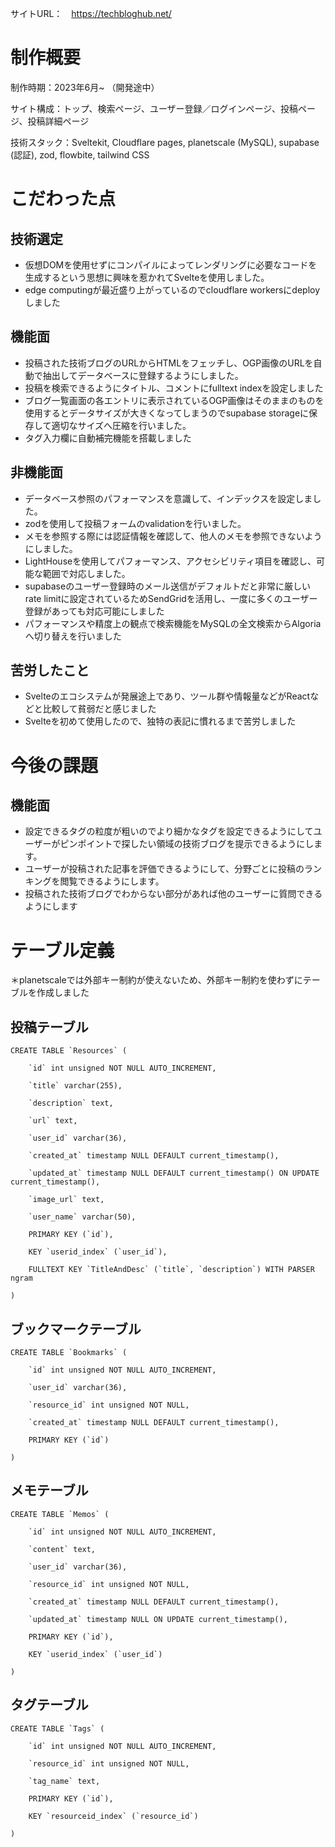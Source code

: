 サイトURL：　https://techbloghub.net/

# 制作概要
制作時期：2023年6月~ （開発途中）

サイト構成：トップ、検索ページ、ユーザー登録／ログインページ、投稿ページ、投稿詳細ページ

技術スタック：Sveltekit, Cloudflare pages, planetscale (MySQL), supabase (認証), zod, flowbite, tailwind CSS

# こだわった点
## 技術選定

- 仮想DOMを使用せずにコンパイルによってレンダリングに必要なコードを生成するという思想に興味を惹かれてSvelteを使用しました。
- edge computingが最近盛り上がっているのでcloudflare workersにdeployしました


## 機能面

- 投稿された技術ブログのURLからHTMLをフェッチし、OGP画像のURLを自動で抽出してデータベースに登録するようにしました。
- 投稿を検索できるようにタイトル、コメントにfulltext indexを設定しました 
- ブログ一覧画面の各エントリに表示されているOGP画像はそのままのものを使用するとデータサイズが大きくなってしまうのでsupabase storageに保存して適切なサイズへ圧縮を行いました。
- タグ入力欄に自動補完機能を搭載しました

## 非機能面

- データベース参照のパフォーマンスを意識して、インデックスを設定しました。
- zodを使用して投稿フォームのvalidationを行いました。
- メモを参照する際には認証情報を確認して、他人のメモを参照できないようにしました。
- LightHouseを使用してパフォーマンス、アクセシビリティ項目を確認し、可能な範囲で対応しました。
- supabaseのユーザー登録時のメール送信がデフォルトだと非常に厳しいrate limitに設定されているためSendGridを活用し、一度に多くのユーザー登録があっても対応可能にしました
- パフォーマンスや精度上の観点で検索機能をMySQLの全文検索からAlgoriaへ切り替えを行いました

## 苦労したこと
- Svelteのエコシステムが発展途上であり、ツール群や情報量などがReactなどと比較して貧弱だと感じました
- Svelteを初めて使用したので、独特の表記に慣れるまで苦労しました

# 今後の課題

## 機能面

- 設定できるタグの粒度が粗いのでより細かなタグを設定できるようにしてユーザーがピンポイントで探したい領域の技術ブログを提示できるようにします。
- ユーザーが投稿された記事を評価できるようにして、分野ごとに投稿のランキングを閲覧できるようにします。
- 投稿された技術ブログでわからない部分があれば他のユーザーに質問できるようにします

# テーブル定義
＊planetscaleでは外部キー制約が使えないため、外部キー制約を使わずにテーブルを作成しました

## 投稿テーブル
```
CREATE TABLE `Resources` (

    `id` int unsigned NOT NULL AUTO_INCREMENT,

    `title` varchar(255),

    `description` text,

    `url` text,

    `user_id` varchar(36),

    `created_at` timestamp NULL DEFAULT current_timestamp(),

    `updated_at` timestamp NULL DEFAULT current_timestamp() ON UPDATE current_timestamp(),

    `image_url` text,

    `user_name` varchar(50),

    PRIMARY KEY (`id`),

    KEY `userid_index` (`user_id`),

    FULLTEXT KEY `TitleAndDesc` (`title`, `description`) WITH PARSER ngram

)
```

## ブックマークテーブル
```
CREATE TABLE `Bookmarks` (

    `id` int unsigned NOT NULL AUTO_INCREMENT,

    `user_id` varchar(36),

    `resource_id` int unsigned NOT NULL,

    `created_at` timestamp NULL DEFAULT current_timestamp(),

    PRIMARY KEY (`id`)

)
```

## メモテーブル
```
CREATE TABLE `Memos` (

    `id` int unsigned NOT NULL AUTO_INCREMENT,

    `content` text,

    `user_id` varchar(36),

    `resource_id` int unsigned NOT NULL,

    `created_at` timestamp NULL DEFAULT current_timestamp(),

    `updated_at` timestamp NULL ON UPDATE current_timestamp(),

    PRIMARY KEY (`id`),

    KEY `userid_index` (`user_id`)

)
```

## タグテーブル
```
CREATE TABLE `Tags` (

    `id` int unsigned NOT NULL AUTO_INCREMENT,

    `resource_id` int unsigned NOT NULL,

    `tag_name` text,

    PRIMARY KEY (`id`),

    KEY `resourceid_index` (`resource_id`)

)
```

